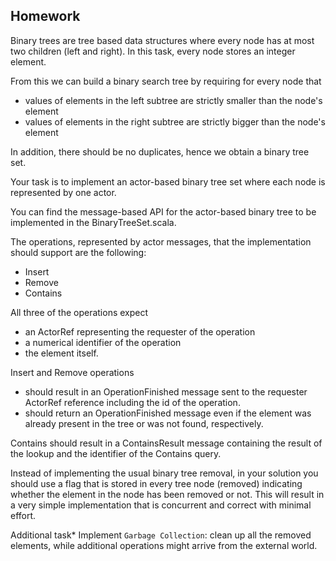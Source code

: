 ## Homework

Binary trees are tree based data structures where every node has at most two children (left and right).
In this task, every node stores an integer element.

From this we can build a binary search tree by requiring for every node that
- values of elements in the left subtree are strictly smaller than the node's element
- values of elements in the right subtree are strictly bigger than the node's element

In addition, there should be no duplicates, hence we obtain a binary tree set.

Your task is to implement an actor-based binary tree set where each node is represented by one actor.

You can find the message-based API for the actor-based binary tree to be implemented in the BinaryTreeSet.scala.

The operations, represented by actor messages, that the implementation should support are the following:
- Insert
- Remove
- Contains

All three of the operations expect
- an ActorRef representing the requester of the operation
- a numerical identifier of the operation
- the element itself.

Insert and Remove operations
- should result in an OperationFinished message sent to the requester ActorRef reference including the id of the operation.
- should return an OperationFinished message even if the element was already present in the tree or was not found, respectively.

Contains should result in a ContainsResult message containing the result of the lookup and the identifier of the Contains query.

Instead of implementing the usual binary tree removal,
in your solution you should use a flag that is stored in every tree node (removed) indicating whether the element in the node has been removed or not.
This will result in a very simple implementation that is concurrent and correct with minimal effort.

Additional task*
Implement `Garbage Collection`: clean up all the removed elements, while additional operations might arrive from the external world.
